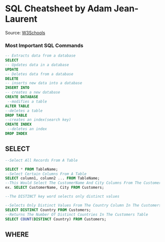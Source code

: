 # SQL Cheatsheet by Adam Jean-Laurent
Source: [W3Schools](https://www.w3schools.com/sql/default.asp)
### Most Important SQL Commands
```sql
-- Extracts data from a database
SELECT
-- Updates data in a database
UPDATE
-- Deletes data from a database
DELETE
-- inserts new data into a database
INSERT INTO
-- creates a new database 
CREATE DATABASE
 --modifies a table
ALTER TABLE
--deletes a table
DROP TABLE
--creates an index(search key)
CREATE INDEX
 --deletes an index
DROP INDEX
```

## SELECT
```sql
--Select All Records From A Table

SELECT * FROM TableName;
--Select Certain Columns From A Table
SELECT column1, column2 ... FROM TableName;
--This Would Select The CustomerName And City Columns From The Customers Table
ex. SELECT CustomerName, City FROM Customers;

--The DISTINCT key word selects only distinct values

--Selects Only Distinct Values From The Country Column In The Customers Table
SELECT DISTINCT Country FROM Customers;
--Returns The Number Of Distinct Countries In The Customers Table
SELECT COUNT(DISTINCT Country) FROM Customers;
```

## WHERE

